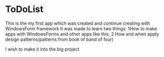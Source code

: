 # ToDoList
 This is the my first app which was created and continue creating with WindowsForm framework
It was made to learn two things: 
   1How to make apps with WindowsForms and other apps like this, 
   2 How and when apply design patterns(patterns from book of band of four) 
   
I wish to make it into the big project
